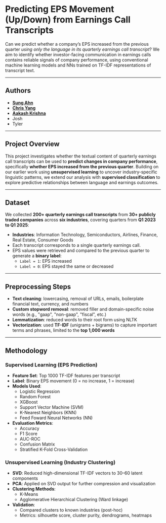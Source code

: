 # Predicting EPS Movement (Up/Down) from Earnings Call Transcripts
Can we predict whether a company’s EPS increased from the previous quarter *using only the language in its quarterly earnings call transcript*? We aim to identify whether investor-facing communication in earnings calls contains reliable signals of company performance, using conventional machine learning models and NNs trained on TF-IDF representations of transcript text.

---

## Authors
- **[Sung Ahn](https://github.com/sahn1998)**
- **[Chris Yang](https://github.com/ChristufaY)**
- **[Aakash Krishna](https://github.com/AAKA5HKR1SHNA)**
- Josh
- Tyler

---

## Project Overview
This project investigates whether the textual content of quarterly earnings call transcripts can be used to **predict changes in company performance**, specifically **whether EPS increased from the previous quarter**. Building on our earlier work using **unsupervised learning** to uncover industry-specific linguistic patterns, we extend our analysis with **supervised classification** to explore predictive relationships between language and earnings outcomes.

---

## Dataset

We collected **200+ quarterly earnings call transcripts** from **30+ publicly traded companies** across **six industries**, covering quarters from **Q1 2023 to Q1 2025**:

- **Industries**: Information Technology, Semiconductors, Airlines, Finance, Real Estate, Consumer Goods  
- Each transcript corresponds to a single quarterly earnings call.
- EPS values were retrieved and compared to the previous quarter to generate a **binary label**:
  - `Label = 1`: EPS increased  
  - `Label = 0`: EPS stayed the same or decreased

---

## Preprocessing Steps

- **Text cleaning**: lowercasing, removal of URLs, emails, boilerplate financial text, currency, and numbers  
- **Custom stopword removal**: removed filler and domain-specific noise words (e.g., "gaap", "non-gaap", "fiscal", etc.)  
- **Lemmatization**: reduced words to their root form using NLTK  
- **Vectorization**: used **TF-IDF** (unigrams + bigrams) to capture important terms and phrases, limited to the **top 1,000 words**

---

## Methodology

### Supervised Learning (EPS Prediction)

- **Feature Set**: Top 1000 TF-IDF features per transcript  
- **Label**: Binary EPS movement (0 = no increase, 1 = increase)  
- **Models Used**:
  - Logistic Regression  
  - Random Forest  
  - XGBoost  
  - Support Vector Machine (SVM)  
  - K-Nearest Neighbors (KNN)  
  - Feed Foward Neural Networks (NN)
- **Evaluation Metrics**:
  - Accuracy  
  - F1 Score  
  - AUC-ROC  
  - Confusion Matrix  
  - Stratified K-Fold Cross-Validation  

### Unsupervised Learning (Industry Clustering)

- **SVD**: Reduced high-dimensional TF-IDF vectors to 30–60 latent components  
- **PCA**: Applied on SVD output for further compression and visualization  
- **Clustering Methods**:
  - K-Means  
  - Agglomerative Hierarchical Clustering (Ward linkage)  
- **Validation**:
  - Compared clusters to known industries (post-hoc)  
  - Metrics: silhouette score, cluster purity, dendrograms, heatmaps  
